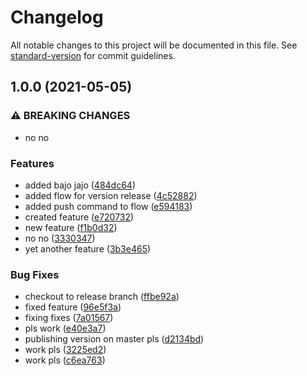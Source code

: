# Changelog

All notable changes to this project will be documented in this file. See [standard-version](https://github.com/conventional-changelog/standard-version) for commit guidelines.

## 1.0.0 (2021-05-05)


### ⚠ BREAKING CHANGES

* no no

### Features

* added bajo jajo ([484dc64](https://github.com/Peroniada/conventional-test/commit/484dc64c8e9ea03529159212d77cad06f240c08d))
* added flow for version release ([4c52882](https://github.com/Peroniada/conventional-test/commit/4c52882a7839d57c539bddbb8b3a61bfb478863d))
* added push command to flow ([e594183](https://github.com/Peroniada/conventional-test/commit/e594183bf88b8230046dbff1b0a69f2764226a16))
* created feature ([e720732](https://github.com/Peroniada/conventional-test/commit/e7207329cfa7e01e3cd045692b40520ad552f6c3))
* new feature ([f1b0d32](https://github.com/Peroniada/conventional-test/commit/f1b0d32cb54a1aefc441e00fbde1249c1d83679f))
* no no ([3330347](https://github.com/Peroniada/conventional-test/commit/3330347dc1f3ee4692fdff97f5ef8ba222b57e66))
* yet another feature ([3b3e465](https://github.com/Peroniada/conventional-test/commit/3b3e465ebf0e55626931f0356619235356afc6a8))


### Bug Fixes

* checkout to release branch ([ffbe92a](https://github.com/Peroniada/conventional-test/commit/ffbe92a41681b5a2ba2cb8d90d0da5e3533e5f8f))
* fixed feature ([96e5f3a](https://github.com/Peroniada/conventional-test/commit/96e5f3a30d32418c33c3cb976d1ec951ab2d1de6))
* fixing fixes ([7a01567](https://github.com/Peroniada/conventional-test/commit/7a0156723525ef36f044312c5f66dc22cd3315bc))
* pls work ([e40e3a7](https://github.com/Peroniada/conventional-test/commit/e40e3a751d1818987a86760ed565c895926e37dd))
* publishing version on master pls ([d2134bd](https://github.com/Peroniada/conventional-test/commit/d2134bde0e46db3bbf7b4b62688980f4df20d303))
* work pls ([3225ed2](https://github.com/Peroniada/conventional-test/commit/3225ed2c925379c15d9bc24e0151c7b32a9ba55f))
* work pls ([c6ea763](https://github.com/Peroniada/conventional-test/commit/c6ea7638f01baa9e71a6aa851dfc01af607cd84f))

